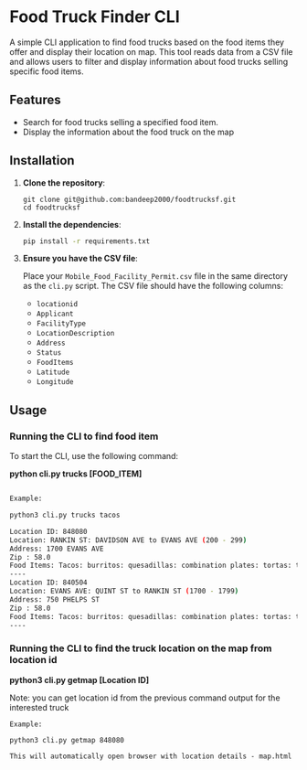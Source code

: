 # Food Truck Finder CLI

A simple CLI application to find food trucks based on the food items they offer and display their location on map. This tool reads data from a CSV file and allows users to filter and display information about food trucks selling specific food items.

## Features

- Search for food trucks selling a specified food item.
- Display the information about the food truck on the map



## Installation

1. **Clone the repository**:

    ```
    git clone git@github.com:bandeep2000/foodtrucksf.git
    cd foodtrucksf
    ```

2. **Install the dependencies**:

    ```sh
    pip install -r requirements.txt
    ```

3. **Ensure you have the CSV file**:

    Place your `Mobile_Food_Facility_Permit.csv` file in the same directory as the `cli.py` script. The CSV file should have the following columns:
    - `locationid`
    - `Applicant`
    - `FacilityType`
    - `LocationDescription`
    - `Address`
    - `Status`
    - `FoodItems`
    - `Latitude`
    - `Longitude`

## Usage

### Running the CLI to find food item

To start the CLI, use the following command:

**python cli.py trucks [FOOD_ITEM]**

```sh

Example:

python3 cli.py trucks tacos

Location ID: 848080
Location: RANKIN ST: DAVIDSON AVE to EVANS AVE (200 - 299)
Address: 1700 EVANS AVE
Zip : 58.0
Food Items: Tacos: burritos: quesadillas: combination plates: tortas: tostadas
----
Location ID: 840504
Location: EVANS AVE: QUINT ST to RANKIN ST (1700 - 1799)
Address: 750 PHELPS ST
Zip : 58.0
Food Items: Tacos: burritos: quesadillas: combination plates: tortas: tostadas
----

```
### Running the CLI to find the truck location on the map from location id
**python3 cli.py getmap [Location ID]**

Note: you can get location id from the previous command output for the interested truck

```
Example:

python3 cli.py getmap 848080

This will automatically open browser with location details - map.html

```

